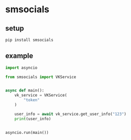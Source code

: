# smsocials

## setup

```bash
pip install smsocials
```

## example

```python
import asyncio

from smsocials import VKService


async def main():
    vk_service = VKService(
        "token"
    )

    user_info = await vk_service.get_user_info("123")
    print(user_info)


asyncio.run(main())

```
